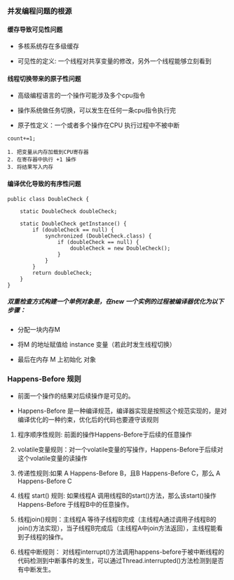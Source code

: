 ### 并发编程问题的根源

#### 缓存导致可见性问题

- 多核系统存在多级缓存

- 可见性的定义: 一个线程对共享变量的修改，另外一个线程能够立刻看到

#### 线程切换带来的原子性问题

- 高级编程语言的一个操作可能涉及多个cpu指令

- 操作系统做任务切换，可以发生在任何一条cpu指令执行完

- 原子性定义：一个或者多个操作在CPU 执行过程中不被中断

````
count+=1;

1. 把变量从内存加载到CPU寄存器
2. 在寄存器中执行 +1 操作
3. 将结果写入内存

````

#### 编译优化导致的有序性问题

````
public class DoubleCheck {

    static DoubleCheck doubleCheck;

    static DoubleCheck getInstance() {
        if (doubleCheck == null) {
            synchronized (DoubleCheck.class) {
                if (doubleCheck == null) {
                    doubleCheck = new DoubleCheck();
                }
            }
        }
        return doubleCheck;
    }
}

````

##### 双重检查方式构建一个单例对象是，在new 一个实例的过程被编译器优化为以下步骤：

- 分配一块内存M

- 将M 的地址赋值给 instance 变量（若此时发生线程切换）

- 最后在内存 M 上初始化 对象

### Happens-Before 规则

- 前面一个操作的结果对后续操作是可见的。

- Happens-Before 是一种编译规范，编译器实现是按照这个规范实现的，是对编译优化的一种约束，优化后的代码也要遵守该规则

1. 程序顺序性规则: 前面的操作Happens-Before于后续的任意操作

2. volatile变量规则：对一个volatile变量的写操作，Happens-Before于后续对这个volatile变量的读操作

3. 传递性规则:如果 A Happens-Before B，且B Happens-Before C，那么 A Happens-Before C 

4. 线程 start() 规则:  如果线程A 调用线程B的start()方法，那么该start()操作Happens-Before 于线程B中的任意操作。

5. 线程join()规则：主线程A 等待子线程B完成（主线程A通过调用子线程B的join()方法实现），当子线程B完成后（主线程A中join方法返回），主线程能看到子线程的操作。

6. 线程中断规则： 对线程interrupt()方法调用happens-before于被中断线程的代码检测到中断事件的发生，可以通过Thread.interrupted()方法检测到是否有中断发生。









































